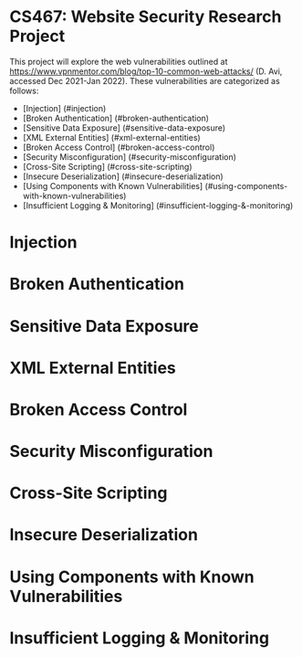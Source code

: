 # CS467: Website Security Research Project

This project will explore the web vulnerabilities outlined at https://www.vpnmentor.com/blog/top-10-common-web-attacks/ (D. Avi, accessed Dec 2021-Jan 2022). These vulnerabilities are categorized as follows:

* [Injection] (#injection)
* [Broken Authentication] (#broken-authentication)
* [Sensitive Data Exposure] (#sensitive-data-exposure)
* [XML External Entities] (#xml-external-entities)
* [Broken Access Control] (#broken-access-control)
* [Security Misconfiguration] (#security-misconfiguration)
* [Cross-Site Scripting] (#cross-site-scripting)
* [Insecure Deserialization] (#insecure-deserialization)
* [Using Components with Known Vulnerabilities] (#using-components-with-known-vulnerabilities)
* [Insufficient Logging & Monitoring] (#insufficient-logging-&-monitoring)

# Injection
# Broken Authentication
# Sensitive Data Exposure
# XML External Entities
# Broken Access Control
# Security Misconfiguration
# Cross-Site Scripting
# Insecure Deserialization
# Using Components with Known Vulnerabilities
# Insufficient Logging & Monitoring
